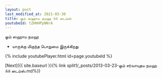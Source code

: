 ```yaml
---
layout: post
last_modified_at: 2021-03-30
title: ஓம் ஸஹாய நமஹ ௧௧ டைம்ஸ்
youtubeId: tZHHHPpNNrA
---
```

 
 
 ஓம் ஸஹாய நமஹ  
 
 -  யாருக்கு மிகுந்த பொறுமை இருக்கிறது 
 
  
 
  
 
 
 
 
 
 


{% include youtubePlayer.html id=page.youtubeId %}
 
[Next]({{ site.baseurl }}{% link  split1/_posts/2013-03-23-ஓம் சர்வாயுதய நமஹ ௧௧ டைம்ஸ்.md%})
 
